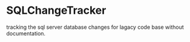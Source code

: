 # SQLChangeTracker
tracking the sql server database changes for lagacy code base without documentation.
